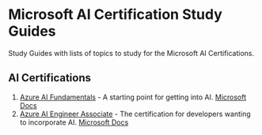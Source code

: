# Microsoft AI Certification Study Guides
Study Guides with lists of topics to study for the Microsoft AI Certifications.

## AI Certifications
1. [Azure AI Fundamentals](/Azure-AI-Fundamentals.md) - A starting point for getting into AI. [Microsoft Docs](https://learn.microsoft.com/en-us/credentials/certifications/azure-ai-fundamentals/)
2. [Azure AI Engineer Associate](Azure-AI-Engineer.md) - The certification for developers wanting to incorporate AI. [Microsoft Docs](https://learn.microsoft.com/en-us/credentials/certifications/azure-ai-engineer)
